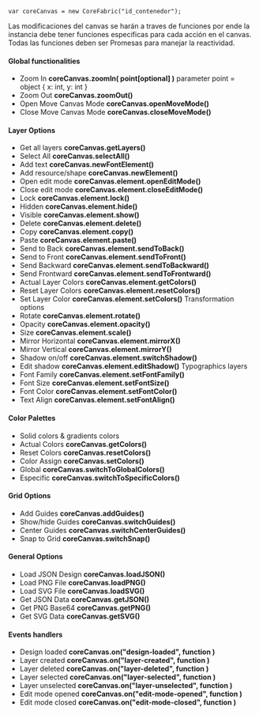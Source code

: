 

```
var coreCanvas = new CoreFabric("id_contenedor");
```
Las modificaciones del canvas se harán a traves de funciones por ende la instancia debe tener funciones especificas para cada acción en el canvas. Todas las funciones deben ser Promesas para manejar la reactividad.


#### Global functionalities
- Zoom In **coreCanvas.zoomIn( point[optional] )**
  parameter point = object { x: int, y: int }
- Zoom Out **coreCanvas.zoomOut()**
- Open Move Canvas Mode **coreCanvas.openMoveMode()**
- Close Move Canvas Mode **coreCanvas.closeMoveMode()**

#### Layer Options
- Get all layers  **coreCanvas.getLayers()**
- Select All **coreCanvas.selectAll()**
- Add text  **coreCanvas.newFontElement()**
- Add resource/shape  **coreCanvas.newElement()**
- Open edit mode **coreCanvas.element.openEditMode()**
- Close edit mode **coreCanvas.element.closeEditMode()**
- Lock  **coreCanvas.element.lock()**
- Hidden  **coreCanvas.element.hide()**
- Visible  **coreCanvas.element.show()**
- Delete **coreCanvas.element.delete()**
- Copy **coreCanvas.element.copy()**
- Paste **coreCanvas.element.paste()**
- Send to Back **coreCanvas.element.sendToBack()**
- Send to Front **coreCanvas.element.sendToFront()**
- Send Backward **coreCanvas.element.sendToBackward()**
- Send Frontward **coreCanvas.element.sendToFrontward()**
- Actual Layer Colors **coreCanvas.element.getColors()**
- Reset Layer Colors **coreCanvas.element.resetColors()**
- Set Layer Color **coreCanvas.element.setColors()**
Transformation options
- Rotate **coreCanvas.element.rotate()**
- Opacity **coreCanvas.element.opacity()**
- Size **coreCanvas.element.scale()** 
- Mirror Horizontal **coreCanvas.element.mirrorX()**
- Mirror Vertical **coreCanvas.element.mirrorY()**
- Shadow on/off **coreCanvas.element.switchShadow()**
- Edit shadow **coreCanvas.element.editShadow()**
Typographics layers
- Font Family **coreCanvas.element.setFontFamily()**
- Font Size **coreCanvas.element.setFontSize()**
- Font Color  **coreCanvas.element.setFontColor()**
- Text Align  **coreCanvas.element.setFontAlign()**

#### Color Palettes
- Solid colors & gradients colors
- Actual Colors **coreCanvas.getColors()**
- Reset Colors **coreCanvas.resetColors()**
- Color Assign **coreCanvas.setColors()**
- Global **coreCanvas.switchToGlobalColors()**
- Especific **coreCanvas.switchToSpecificColors()**		

#### Grid Options
- Add Guides **coreCanvas.addGuides()**
- Show/hide Guides **coreCanvas.switchGuides()**
- Center Guides **coreCanvas.switchCenterGuides()**
- Snap to Grid **coreCanvas.switchSnap()**

#### General Options
- Load JSON Design **coreCanvas.loadJSON()** 
- Load PNG File **coreCanvas.loadPNG()**
- Load SVG File **coreCanvas.loadSVG()**  
- Get JSON Data **coreCanvas.getJSON()**
- Get PNG Base64  **coreCanvas.getPNG()**
- Get SVG Data  **coreCanvas.getSVG()**

#### Events handlers
- Design loaded **coreCanvas.on("design-loaded", function )**
- Layer created **coreCanvas.on("layer-created", function )**
- Layer deleted **coreCanvas.on("layer-deleted", function )**
- Layer selected **coreCanvas.on("layer-selected", function )**
- Layer unselected **coreCanvas.on("layer-unselected", function )**
- Edit mode opened **coreCanvas.on("edit-mode-opened", function )**
- Edit mode closed **coreCanvas.on("edit-mode-closed", function )**

